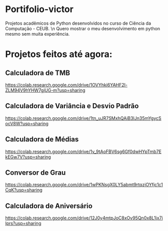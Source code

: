 # Portifolio-victor
Projetos acadêmicos de Python desenvolvidos no curso de Ciência da Computação - CEUB. \n
Quero mostrar o meu desenvolvimento em python mesmo sem muita experiência.
# Projetos feitos até agora:
## Calculadora de TMB
https://colab.research.google.com/drive/1OVYhki6YAHF2l-ZLM94V9hYHW7gjUG-m?usp=sharing
## Calculadora de Variância e Desvio Padrão 
https://colab.research.google.com/drive/1tn_uJR7SMxhQAiB3lJn35mYgycSocV8W?usp=sharing
## Calculadora de Médias
https://colab.research.google.com/drive/1v_9tAoFBV6sg6Gf0dwHYpTmb7EkEGw7V?usp=sharing
## Conversor de Grau
https://colab.research.google.com/drive/1wPKNsgX0LY5abmt9rtqzjOYfjc1c1CqK?usp=sharing
## Calculadora de Aniversário
https://colab.research.google.com/drive/12J0y4mtpJoC8xOv95Qn0x8L1jx7ilprs?usp=sharing

